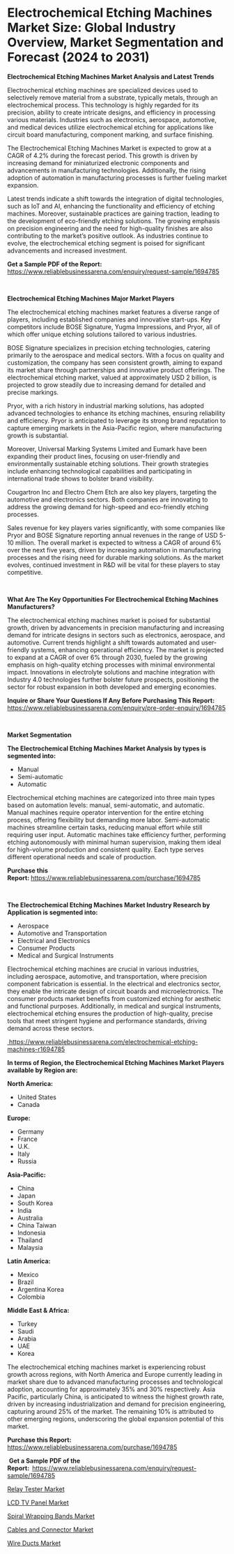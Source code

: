 <p><h1>Electrochemical Etching Machines Market Size: Global Industry Overview, Market Segmentation and Forecast (2024 to 2031)</h1></p><p><strong>Electrochemical Etching Machines Market Analysis and Latest Trends</strong></p>
<p><p>Electrochemical etching machines are specialized devices used to selectively remove material from a substrate, typically metals, through an electrochemical process. This technology is highly regarded for its precision, ability to create intricate designs, and efficiency in processing various materials. Industries such as electronics, aerospace, automotive, and medical devices utilize electrochemical etching for applications like circuit board manufacturing, component marking, and surface finishing.</p><p>The Electrochemical Etching Machines Market is expected to grow at a CAGR of 4.2% during the forecast period. This growth is driven by increasing demand for miniaturized electronic components and advancements in manufacturing technologies. Additionally, the rising adoption of automation in manufacturing processes is further fueling market expansion. </p><p>Latest trends indicate a shift towards the integration of digital technologies, such as IoT and AI, enhancing the functionality and efficiency of etching machines. Moreover, sustainable practices are gaining traction, leading to the development of eco-friendly etching solutions. The growing emphasis on precision engineering and the need for high-quality finishes are also contributing to the market’s positive outlook. As industries continue to evolve, the electrochemical etching segment is poised for significant advancements and increased investment.</p></p>
<p><strong>Get a Sample PDF of the Report:&nbsp;</strong> <a href="https://www.reliablebusinessarena.com/enquiry/request-sample/1694785?utm_campaign=1284&utm_medium=2&utm_source=Github&utm_content=ia&utm_term=06102024&utm_id=electrochemical-etching-machines">https://www.reliablebusinessarena.com/enquiry/request-sample/1694785</a></p>
<p>&nbsp;</p>
<p><strong>Electrochemical Etching Machines Major Market Players</strong></p>
<p><p>The electrochemical etching machines market features a diverse range of players, including established companies and innovative start-ups. Key competitors include BOSE Signature, Yugma Impressions, and Pryor, all of which offer unique etching solutions tailored to various industries.</p><p>BOSE Signature specializes in precision etching technologies, catering primarily to the aerospace and medical sectors. With a focus on quality and customization, the company has seen consistent growth, aiming to expand its market share through partnerships and innovative product offerings. The electrochemical etching market, valued at approximately USD 2 billion, is projected to grow steadily due to increasing demand for detailed and precise markings.</p><p>Pryor, with a rich history in industrial marking solutions, has adopted advanced technologies to enhance its etching machines, ensuring reliability and efficiency. Pryor is anticipated to leverage its strong brand reputation to capture emerging markets in the Asia-Pacific region, where manufacturing growth is substantial.</p><p>Moreover, Universal Marking Systems Limited and Eumark have been expanding their product lines, focusing on user-friendly and environmentally sustainable etching solutions. Their growth strategies include enhancing technological capabilities and participating in international trade shows to bolster brand visibility.</p><p>Cougartron Inc and Electro Chem Etch are also key players, targeting the automotive and electronics sectors. Both companies are innovating to address the growing demand for high-speed and eco-friendly etching processes.</p><p>Sales revenue for key players varies significantly, with some companies like Pryor and BOSE Signature reporting annual revenues in the range of USD 5-10 million. The overall market is expected to witness a CAGR of around 6% over the next five years, driven by increasing automation in manufacturing processes and the rising need for durable marking solutions. As the market evolves, continued investment in R&D will be vital for these players to stay competitive.</p></p>
<p>&nbsp;</p>
<p><strong>What Are The Key Opportunities For Electrochemical Etching Machines Manufacturers?</strong></p>
<p><p>The electrochemical etching machines market is poised for substantial growth, driven by advancements in precision manufacturing and increasing demand for intricate designs in sectors such as electronics, aerospace, and automotive. Current trends highlight a shift towards automated and user-friendly systems, enhancing operational efficiency. The market is projected to expand at a CAGR of over 6% through 2030, fueled by the growing emphasis on high-quality etching processes with minimal environmental impact. Innovations in electrolyte solutions and machine integration with Industry 4.0 technologies further bolster future prospects, positioning the sector for robust expansion in both developed and emerging economies.</p></p>
<p><strong>Inquire or Share Your Questions If Any Before Purchasing This Report:</strong> <a href="https://www.reliablebusinessarena.com/enquiry/pre-order-enquiry/1694785?utm_campaign=1284&utm_medium=2&utm_source=Github&utm_content=ia&utm_term=06102024&utm_id=electrochemical-etching-machines">https://www.reliablebusinessarena.com/enquiry/pre-order-enquiry/1694785</a></p>
<p>&nbsp;</p>
<p><strong>Market Segmentation</strong></p>
<p><strong>The Electrochemical Etching Machines Market Analysis by types is segmented into:</strong></p>
<p><ul><li>Manual</li><li>Semi-automatic</li><li>Automatic</li></ul></p>
<p><p>Electrochemical etching machines are categorized into three main types based on automation levels: manual, semi-automatic, and automatic. Manual machines require operator intervention for the entire etching process, offering flexibility but demanding more labor. Semi-automatic machines streamline certain tasks, reducing manual effort while still requiring user input. Automatic machines take efficiency further, performing etching autonomously with minimal human supervision, making them ideal for high-volume production and consistent quality. Each type serves different operational needs and scale of production.</p></p>
<p><strong>Purchase this Report:&nbsp;</strong><a href="https://www.reliablebusinessarena.com/purchase/1694785?utm_campaign=1284&utm_medium=2&utm_source=Github&utm_content=ia&utm_term=06102024&utm_id=electrochemical-etching-machines">https://www.reliablebusinessarena.com/purchase/1694785</a></p>
<p>&nbsp;</p>
<p><strong>The Electrochemical Etching Machines Market Industry Research by Application is segmented into:</strong></p>
<p><ul><li>Aerospace</li><li>Automotive and Transportation</li><li>Electrical and Electronics</li><li>Consumer Products</li><li>Medical and Surgical Instruments</li></ul></p>
<p><p>Electrochemical etching machines are crucial in various industries, including aerospace, automotive, and transportation, where precision component fabrication is essential. In the electrical and electronics sector, they enable the intricate design of circuit boards and microelectronics. The consumer products market benefits from customized etching for aesthetic and functional purposes. Additionally, in medical and surgical instruments, electrochemical etching ensures the production of high-quality, precise tools that meet stringent hygiene and performance standards, driving demand across these sectors.</p></p>
<p><a href="https://www.reliablebusinessarena.com/electrochemical-etching-machines-r1694785?utm_campaign=1284&utm_medium=2&utm_source=Github&utm_content=ia&utm_term=06102024&utm_id=electrochemical-etching-machines">&nbsp;https://www.reliablebusinessarena.com/electrochemical-etching-machines-r1694785</a></p>
<p><strong>In terms of Region, the Electrochemical Etching Machines Market Players available by Region are:</strong></p>
<p>
    <p> <strong> North America: </strong>
        <ul>
            <li>United States</li>
            <li>Canada</li>
        </ul>
        </p> 
    <p> <strong> Europe: </strong>
        <ul>
            <li>Germany</li>
            <li>France</li>
            <li>U.K.</li>
            <li>Italy</li>
            <li>Russia</li>
        </ul>
        </p> 
    <p> <strong> Asia-Pacific: </strong>
        <ul>
            <li>China</li>
            <li>Japan</li>
            <li>South Korea</li>
            <li>India</li>
            <li>Australia</li>
            <li>China Taiwan</li>
            <li>Indonesia</li>
            <li>Thailand</li>
            <li>Malaysia</li>
        </ul>
        </p> 
    <p> <strong> Latin America: </strong>
        <ul>
            <li>Mexico</li>
            <li>Brazil</li>
            <li>Argentina Korea</li>
            <li>Colombia</li>
        </ul>
        </p> 
    <p> <strong> Middle East & Africa: </strong>
        <ul>
            <li>Turkey</li>
            <li>Saudi</li>
            <li>Arabia</li>
            <li>UAE</li>
            <li>Korea</li>
        </ul>
    </p>
    </p>
<p><p>The electrochemical etching machines market is experiencing robust growth across regions, with North America and Europe currently leading in market share due to advanced manufacturing processes and technological adoption, accounting for approximately 35% and 30% respectively. Asia Pacific, particularly China, is anticipated to witness the highest growth rate, driven by increasing industrialization and demand for precision engineering, capturing around 25% of the market. The remaining 10% is attributed to other emerging regions, underscoring the global expansion potential of this market.</p></p>
<p><strong>Purchase this Report: </strong><a href="https://www.reliablebusinessarena.com/purchase/1694785?utm_campaign=1284&utm_medium=2&utm_source=Github&utm_content=ia&utm_term=06102024&utm_id=electrochemical-etching-machines">https://www.reliablebusinessarena.com/purchase/1694785</a></p>
<p>&nbsp;<strong>Get a Sample PDF of the Report:&nbsp;&nbsp;</strong><a href="https://www.reliablebusinessarena.com/enquiry/request-sample/1694785?utm_campaign=1284&utm_medium=2&utm_source=Github&utm_content=ia&utm_term=06102024&utm_id=electrochemical-etching-machines">https://www.reliablebusinessarena.com/enquiry/request-sample/1694785</a></p>
<p><strong></strong></p>
<p><p><a href="https://www.linkedin.com/pulse/strategic-market-insights-global-relay-tester-2024-2031-b8rpe?utm_campaign=1284&utm_medium=2&utm_source=Github&utm_content=ia&utm_term=06102024&utm_id=electrochemical-etching-machines">Relay Tester Market</a></p><p><a href="https://www.linkedin.com/pulse/lcd-tv-panel-value-chain-analysis-from-raw-materials-end-user-pwdhe?utm_campaign=1284&utm_medium=2&utm_source=Github&utm_content=ia&utm_term=06102024&utm_id=electrochemical-etching-machines">LCD TV Panel Market</a></p><p><a href="https://issuu.com/reportprime-2/docs/spiral-wrapping-bands-market-size-2_55a62eb41697d2?utm_campaign=1284&utm_medium=2&utm_source=Github&utm_content=ia&utm_term=06102024&utm_id=electrochemical-etching-machines">Spiral Wrapping Bands Market</a></p><p><a href="https://www.linkedin.com/pulse/decoding-cables-connector-market-signals-growth-algorithms-glcfe?utm_campaign=1284&utm_medium=2&utm_source=Github&utm_content=ia&utm_term=06102024&utm_id=electrochemical-etching-machines">Cables and Connector Market</a></p><p><a href="https://issuu.com/reportprime-2/docs/wire-ducts-market-size-2030.pptx_71ff35607c5d1f?utm_campaign=1284&utm_medium=2&utm_source=Github&utm_content=ia&utm_term=06102024&utm_id=electrochemical-etching-machines">Wire Ducts Market</a></p></p>